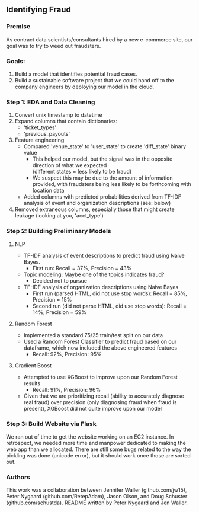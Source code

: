 ## Identifying Fraud

### Premise

As contract data scientists/consultants hired by a new e-commerce site, our goal was to try to weed out fraudsters.

### Goals:

 1. Build a model that identifies potential fraud cases.
 2. Build a sustainable software project that we could hand off to the company engineers by deploying our model in the cloud.

### Step 1: EDA and Data Cleaning

1. Convert unix timestamp to datetime
2. Expand columns that contain dictionaries:
    * 'ticket_types'
    * 'previous_payouts'
3. Feature engineering
    * Compared 'venue_state' to 'user_state' to create 'diff_state' binary value
        * This helped our model, but the signal was in the opposite direction of what we expected <br />
        (different states = less likely to be fraud)
        * We suspect this may be due to the amount of information provided, with fraudsters being less likely to be forthcoming with location data
    * Added columns with predicted probabilities derived from TF-IDF analysis of event and organization descriptions (see: below)
4. Removed extraneous columns, especially those that might create leakage (looking at you, 'acct_type')

### Step 2: Building Preliminary Models

1. NLP
    * TF-IDF analysis of event descriptions to predict fraud using Naive Bayes.
        * First run: Recall = 37%, Precision = 43%
    * Topic modeling: Maybe one of the topics indicates fraud?
        * Decided not to pursue
    * TF-IDF analysis of organization descriptions using Naive Bayes
        * First run (parsed HTML, did not use stop words): Recall = 85%, Precision = 15%
        * Second run (did not parse HTML, did use stop words): Recall = 14%, Precision = 59%

2. Random Forest
    * Implemented a standard 75/25 train/test split on our data
    * Used a Random Forest Classifier to predict fraud based on our dataframe, which now included the above engineered features
        * Recall: 92%, Precision: 95%

3. Gradient Boost
    * Attempted to use XGBoost to improve upon our Random Forest results
        * Recall: 91%, Precision: 96%
    * Given that we are prioritizing recall (ability to accurately diagnose real fraud) over precision (only diagnosing fraud when fraud is present), XGBoost did not quite improve upon our model

### Step 3: Build Website via Flask

We ran out of time to get the website working on an EC2 instance. In retrospect, we needed more time and manpower dedicated to making the web app than we allocated. There are still some bugs related to the way the pickling was done (unicode error), but it should work once those are sorted out.

### Authors
This work was a collaboration between Jennifer Waller (github.com/jw15), Peter Nygaard (github.com/RetepAdam), Jason Olson, and Doug Schuster (github.com/schustda).
README written by Peter Nygaard and Jen Waller.
